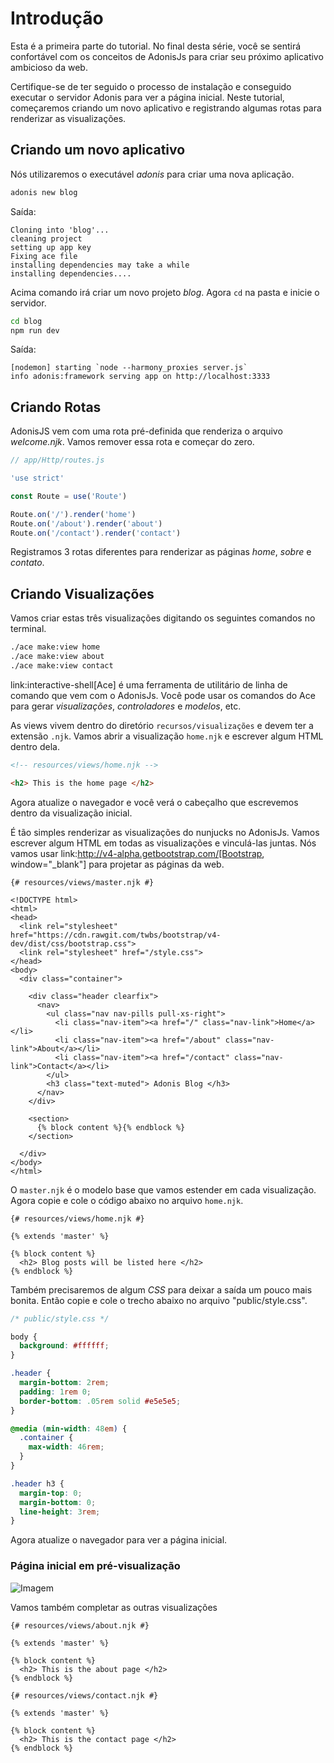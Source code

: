 # Introdução

Esta é a primeira parte do tutorial. No final desta série, você se sentirá confortável com os conceitos de AdonisJs para criar seu próximo aplicativo ambicioso da web.

Certifique-se de ter seguido o processo de instalação e conseguido executar o servidor Adonis para ver a página inicial. Neste tutorial, começaremos criando um novo aplicativo e registrando algumas rotas para renderizar as visualizações.

## Criando um novo aplicativo
Nós utilizaremos o executável *adonis* para criar uma nova aplicação.

```bash
adonis new blog
```

Saída:

```
Cloning into 'blog'...
cleaning project
setting up app key
Fixing ace file
installing dependencies may take a while
installing dependencies....
```

Acima comando irá criar um novo projeto *blog*. Agora `cd` na pasta e inicie o servidor.

```bash
cd blog
npm run dev
```

Saída:

```
[nodemon] starting `node --harmony_proxies server.js`
info adonis:framework serving app on http://localhost:3333
```

## Criando Rotas
AdonisJS vem com uma rota pré-definida que renderiza o arquivo *welcome.njk*. Vamos remover essa rota e começar do zero.

```js
// app/Http/routes.js

'use strict'

const Route = use('Route')

Route.on('/').render('home')
Route.on('/about').render('about')
Route.on('/contact').render('contact')
```

Registramos 3 rotas diferentes para renderizar as páginas *home*, *sobre* e *contato*.

## Criando Visualizações
Vamos criar estas três visualizações digitando os seguintes comandos no terminal.

```bash
./ace make:view home
./ace make:view about
./ace make:view contact
```

link:interactive-shell[Ace] é uma ferramenta de utilitário de linha de comando que vem com o AdonisJs. Você pode usar os comandos do Ace para gerar *visualizações*, *controladores* e *modelos*, etc.

As views vivem dentro do diretório `recursos/visualizações` e devem ter a extensão `.njk`. Vamos abrir a visualização `home.njk` e escrever algum HTML dentro dela.

```html
<!-- resources/views/home.njk -->

<h2> This is the home page </h2>
```

Agora atualize o navegador e você verá o cabeçalho que escrevemos dentro da visualização inicial.

É tão simples renderizar as visualizações do nunjucks no AdonisJs. Vamos escrever algum HTML em todas as visualizações e vinculá-las juntas. Nós vamos usar link:http://v4-alpha.getbootstrap.com/[Bootstrap, window="_blank"] para projetar as páginas da web.

```twig
{# resources/views/master.njk #}

<!DOCTYPE html>
<html>
<head>
  <link rel="stylesheet" href="https://cdn.rawgit.com/twbs/bootstrap/v4-dev/dist/css/bootstrap.css">
  <link rel="stylesheet" href="/style.css">
</head>
<body>
  <div class="container">

    <div class="header clearfix">
      <nav>
        <ul class="nav nav-pills pull-xs-right">
          <li class="nav-item"><a href="/" class="nav-link">Home</a></li>
          <li class="nav-item"><a href="/about" class="nav-link">About</a></li>
          <li class="nav-item"><a href="/contact" class="nav-link">Contact</a></li>
        </ul>
        <h3 class="text-muted"> Adonis Blog </h3>
      </nav>
    </div>

    <section>
      {% block content %}{% endblock %}
    </section>

  </div>
</body>
</html>
```

O `master.njk` é o modelo base que vamos estender em cada visualização. Agora copie e cole o código abaixo no arquivo `home.njk`.

```twig
{# resources/views/home.njk #}

{% extends 'master' %}

{% block content %}
  <h2> Blog posts will be listed here </h2>
{% endblock %}
```

Também precisaremos de algum *CSS* para deixar a saída um pouco mais bonita. Então copie e cole o trecho abaixo no arquivo "public/style.css".

```css
/* public/style.css */

body {
  background: #ffffff;
}

.header {
  margin-bottom: 2rem;
  padding: 1rem 0;
  border-bottom: .05rem solid #e5e5e5;
}

@media (min-width: 48em) {
  .container {
    max-width: 46rem;
  }
}

.header h3 {
  margin-top: 0;
  margin-bottom: 0;
  line-height: 3rem;
}
```

Agora atualize o navegador para ver a página inicial.

### Página inicial em pré-visualização

![Imagem](/docs/assets/home-page_uab9il.png)

Vamos também completar as outras visualizações

```twig
{# resources/views/about.njk #}

{% extends 'master' %}

{% block content %}
  <h2> This is the about page </h2>
{% endblock %}
```

```twig
{# resources/views/contact.njk #}

{% extends 'master' %}

{% block content %}
  <h2> This is the contact page </h2>
{% endblock %}
```
